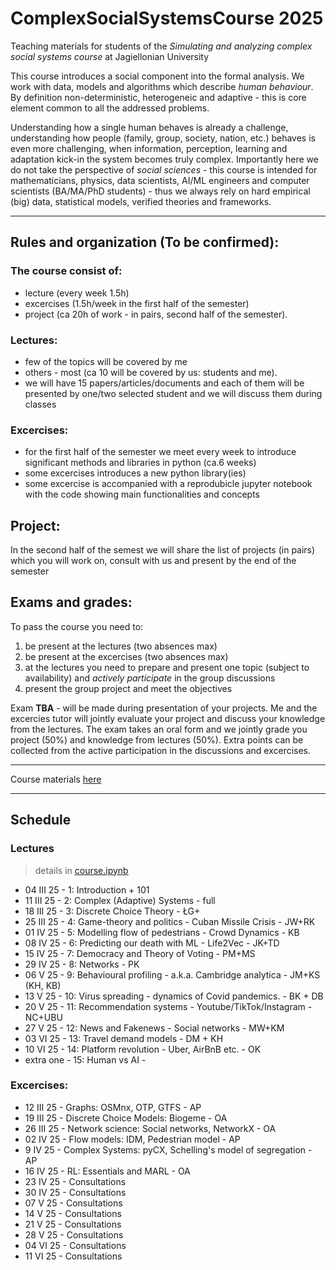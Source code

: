 # ComplexSocialSystemsCourse 2025

Teaching materials for students of the _Simulating and analyzing complex social systems course_ at Jagiellonian University

This course introduces a social component into the formal analysis. We work with data, models and algorithms which describe _human behaviour_. By definition non-deterministic, heterogeneic and adaptive - this is core element common to all the addressed problems. 

Understanding how a single human behaves is already a challenge, understanding how people (family, group, society, nation, etc.) behaves is even more challenging, when information, perception, learning and adaptation kick-in the system becomes truly complex. Importantly here we do not take the perspective of _social sciences_ - this course is intended for mathematicians, physics, data scientists, AI/ML engineers and computer scientists (BA/MA/PhD students) - thus we always rely on hard empirical (big) data, statistical models, verified theories and frameworks.



---

## Rules and organization (To be confirmed):

### The course consist of:
* lecture (every week 1.5h)
* excercises (1.5h/week in the first half of the semester)
* project (ca 20h of work - in pairs, second half of the semester).

### Lectures:

* few of the topics will be covered by me
* others - most (ca 10 will be covered by us: students and me).
* we will have 15 papers/articles/documents and each of them will be presented by one/two selected student and we will discuss them during classes



### Excercises:

* for the first half of the semester we meet every week to introduce significant methods and libraries in python (ca.6 weeks)
* some excercises introduces a new python library(ies)
* some excercise is accompanied with a reprodubicle jupyter notebook with the code showing main functionalities and concepts

## Project:

In the second half of the semest we will share the list of projects (in pairs) which you will work on, consult with us and present by the end of the semester

## Exams and grades:

To pass the course you need to:
1. be present at the lectures (two absences max) 
2. be present at the excercises (two absences max)
3. at the lectures you need to prepare and present one topic (subject to availability) and *actively participate* in the group discussions
4. present the group project and meet the objectives

Exam **TBA** - will be made during presentation of your projects. Me and the excercies tutor will jointly evaluate your project and discuss your knowledge from the lectures. The exam takes an oral form and we jointly grade you project (50%) and knowledge from lectures (50%). Extra points can be collected from the active participation in the discussions and excercises.

---

Course materials [here](https://github.com/RafalKucharskiPK/ComplexSocialSystemsCourse/blob/main/Course.ipynb)

----

## Schedule

### Lectures

> details in [course.ipynb](https://github.com/RafalKucharskiPK/ComplexSocialSystemsCourse/blob/main/Course.ipynb)

* 04 III 25 - 1: Introduction + 101
* 11 III 25 - 2: Complex (Adaptive) Systems - full
* 18 III 25 - 3: Discrete Choice Theory - ŁG+ 
* 25 III 25 - 4: Game-theory and politics - Cuban Missile Crisis -  JW+RK
* 01 IV 25 - 5: Modelling flow of pedestrians - Crowd Dynamics - KB
* 08 IV 25 - 6: Predicting our death with ML - Life2Vec - JK+TD
* 15 IV 25 - 7: Democracy and Theory of Voting - PM+MS
* 29 IV 25 - 8: Networks - PK
* 06 V 25 - 9: Behavioural profiling - a.k.a. Cambridge analytica - JM+KS (KH, KB)
* 13 V 25 - 10: Virus spreading - dynamics of Covid pandemics. - BK + DB
* 20 V 25 - 11: Recommendation systems - Youtube/TikTok/Instagram - NC+UBU
* 27 V 25 - 12: News and Fakenews - Social networks - MW+KM
* 03 VI 25 - 13: Travel demand models - DM + KH
* 10 VI 25 - 14: Platform revolution - Uber, AirBnB etc. - OK
* extra one - 15: Human vs AI -



### Excercises:

* 12 III 25 - Graphs: OSMnx, OTP, GTFS - AP
* 19 III 25 - Discrete Choice Models: Biogeme - OA
* 26 III 25 - Network science: Social networks, NetworkX - OA
* 02 IV 25 - Flow models: IDM, Pedestrian model - AP
* 9 IV 25 - Complex Systems: pyCX, Schelling's model of segregation - AP
* 16 IV 25 - RL: Essentials and MARL - OA
* 23 IV 25 - Consultations
* 30 IV 25 - Consultations
* 07 V 25 - Consultations
* 14 V 25 - Consultations
* 21 V 25 - Consultations
* 28 V 25 - Consultations
* 04 VI 25 - Consultations
* 11 VI 25 - Consultations

